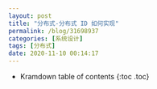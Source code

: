 ```yaml
---
layout: post
title: "分布式-分布式 ID 如何实现"
permalink: /blog/31698937
categories: [系统设计]
tags: [分布式]
date: 2020-11-10 00:14:17
---
```


* Kramdown table of contents
{:toc .toc}
